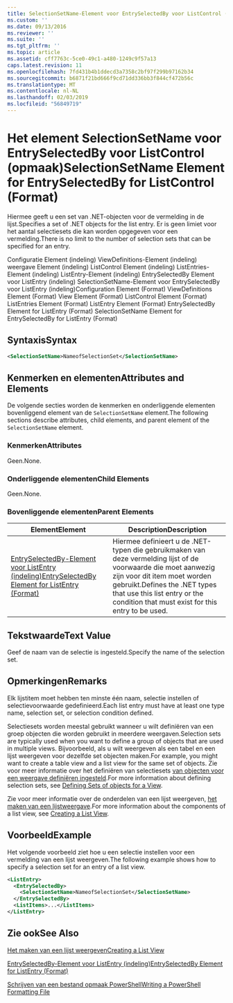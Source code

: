 ```yaml
---
title: SelectionSetName-Element voor EntrySelectedBy voor ListControl (indeling) | Microsoft Docs
ms.custom: ''
ms.date: 09/13/2016
ms.reviewer: ''
ms.suite: ''
ms.tgt_pltfrm: ''
ms.topic: article
ms.assetid: cff7763c-5ce0-49c1-a480-1249c9f57a13
caps.latest.revision: 11
ms.openlocfilehash: 7fd431b4b1ddecd3a7358c2bf97f299b97162b34
ms.sourcegitcommit: b6871f21bd666f9cd71dd336bb3f844cf472b56c
ms.translationtype: MT
ms.contentlocale: nl-NL
ms.lasthandoff: 02/03/2019
ms.locfileid: "56849719"
---
```

# <a name="selectionsetname-element-for-entryselectedby-for-listcontrol-format"></a><span data-ttu-id="6a646-102">Het element SelectionSetName voor EntrySelectedBy voor ListControl (opmaak)</span><span class="sxs-lookup"><span data-stu-id="6a646-102">SelectionSetName Element for EntrySelectedBy for ListControl (Format)</span></span>

<span data-ttu-id="6a646-103">Hiermee geeft u een set van .NET-objecten voor de vermelding in de lijst.</span><span class="sxs-lookup"><span data-stu-id="6a646-103">Specifies a set of .NET objects for the list entry.</span></span> <span data-ttu-id="6a646-104">Er is geen limiet voor het aantal selectiesets die kan worden opgegeven voor een vermelding.</span><span class="sxs-lookup"><span data-stu-id="6a646-104">There is no limit to the number of selection sets that can be specified for an entry.</span></span>

<span data-ttu-id="6a646-105">Configuratie Element (indeling) ViewDefinitions-Element (indeling) weergave Element (indeling) ListControl Element (indeling) ListEntries-Element (indeling) ListEntry-Element (indeling) EntrySelectedBy Element voor ListEntry (indeling) SelectionSetName-Element voor EntrySelectedBy voor ListEntry (indeling)</span><span class="sxs-lookup"><span data-stu-id="6a646-105">Configuration Element (Format) ViewDefinitions Element (Format) View Element (Format) ListControl Element (Format) ListEntries Element (Format) ListEntry Element (Format) EntrySelectedBy Element for ListEntry (Format) SelectionSetName Element for EntrySelectedBy for ListEntry (Format)</span></span>

## <a name="syntax"></a><span data-ttu-id="6a646-106">Syntaxis</span><span class="sxs-lookup"><span data-stu-id="6a646-106">Syntax</span></span>

```xml
<SelectionSetName>NameofSelectionSet</SelectionSetName>
```

## <a name="attributes-and-elements"></a><span data-ttu-id="6a646-107">Kenmerken en elementen</span><span class="sxs-lookup"><span data-stu-id="6a646-107">Attributes and Elements</span></span>

<span data-ttu-id="6a646-108">De volgende secties worden de kenmerken en onderliggende elementen bovenliggend element van de `SelectionSetName` element.</span><span class="sxs-lookup"><span data-stu-id="6a646-108">The following sections describe attributes, child elements, and parent element of the `SelectionSetName` element.</span></span>

### <a name="attributes"></a><span data-ttu-id="6a646-109">Kenmerken</span><span class="sxs-lookup"><span data-stu-id="6a646-109">Attributes</span></span>

<span data-ttu-id="6a646-110">Geen.</span><span class="sxs-lookup"><span data-stu-id="6a646-110">None.</span></span>

### <a name="child-elements"></a><span data-ttu-id="6a646-111">Onderliggende elementen</span><span class="sxs-lookup"><span data-stu-id="6a646-111">Child Elements</span></span>

<span data-ttu-id="6a646-112">Geen.</span><span class="sxs-lookup"><span data-stu-id="6a646-112">None.</span></span>

### <a name="parent-elements"></a><span data-ttu-id="6a646-113">Bovenliggende elementen</span><span class="sxs-lookup"><span data-stu-id="6a646-113">Parent Elements</span></span>

|<span data-ttu-id="6a646-114">Element</span><span class="sxs-lookup"><span data-stu-id="6a646-114">Element</span></span>|<span data-ttu-id="6a646-115">Description</span><span class="sxs-lookup"><span data-stu-id="6a646-115">Description</span></span>|
|-------------|-----------------|
|[<span data-ttu-id="6a646-116">EntrySelectedBy-Element voor ListEntry (indeling)</span><span class="sxs-lookup"><span data-stu-id="6a646-116">EntrySelectedBy Element for ListEntry (Format)</span></span>](./entryselectedby-element-for-listentry-for-listcontrol-format.md)|<span data-ttu-id="6a646-117">Hiermee definieert u de .NET-typen die gebruikmaken van deze vermelding lijst of de voorwaarde die moet aanwezig zijn voor dit item moet worden gebruikt.</span><span class="sxs-lookup"><span data-stu-id="6a646-117">Defines the .NET types that use this list entry or the condition that must exist for this entry to be used.</span></span>|

## <a name="text-value"></a><span data-ttu-id="6a646-118">Tekstwaarde</span><span class="sxs-lookup"><span data-stu-id="6a646-118">Text Value</span></span>

<span data-ttu-id="6a646-119">Geef de naam van de selectie is ingesteld.</span><span class="sxs-lookup"><span data-stu-id="6a646-119">Specify the name of the selection set.</span></span>

## <a name="remarks"></a><span data-ttu-id="6a646-120">Opmerkingen</span><span class="sxs-lookup"><span data-stu-id="6a646-120">Remarks</span></span>

<span data-ttu-id="6a646-121">Elk lijstitem moet hebben ten minste één naam, selectie instellen of selectievoorwaarde gedefinieerd.</span><span class="sxs-lookup"><span data-stu-id="6a646-121">Each list entry must have at least one type name, selection set, or selection condition defined.</span></span>

<span data-ttu-id="6a646-122">Selectiesets worden meestal gebruikt wanneer u wilt definiëren van een groep objecten die worden gebruikt in meerdere weergaven.</span><span class="sxs-lookup"><span data-stu-id="6a646-122">Selection sets are typically used when you want to define a group of objects that are used in multiple views.</span></span> <span data-ttu-id="6a646-123">Bijvoorbeeld, als u wilt weergeven als een tabel en een lijst weergeven voor dezelfde set objecten maken.</span><span class="sxs-lookup"><span data-stu-id="6a646-123">For example, you might want to create a table view and a list view for the same set of objects.</span></span> <span data-ttu-id="6a646-124">Zie voor meer informatie over het definiëren van selectiesets [van objecten voor een weergave definiëren ingesteld](./defining-selection-sets.md).</span><span class="sxs-lookup"><span data-stu-id="6a646-124">For more information about defining selection sets, see [Defining Sets of objects for a View](./defining-selection-sets.md).</span></span>

<span data-ttu-id="6a646-125">Zie voor meer informatie over de onderdelen van een lijst weergeven, [het maken van een lijstweergave](./creating-a-list-view.md).</span><span class="sxs-lookup"><span data-stu-id="6a646-125">For more information about the components of a list view, see [Creating a List View](./creating-a-list-view.md).</span></span>

## <a name="example"></a><span data-ttu-id="6a646-126">Voorbeeld</span><span class="sxs-lookup"><span data-stu-id="6a646-126">Example</span></span>

<span data-ttu-id="6a646-127">Het volgende voorbeeld ziet hoe u een selectie instellen voor een vermelding van een lijst weergeven.</span><span class="sxs-lookup"><span data-stu-id="6a646-127">The following example shows how to specify a selection set for an entry of a list view.</span></span>

```xml
<ListEntry>
  <EntrySelectedBy>
    <SelectionSetName>NameofSelectionSet</SelectionSetName>
  </EntrySelectedBy>
  <ListItems>...</ListItems>
</ListEntry>
```

## <a name="see-also"></a><span data-ttu-id="6a646-128">Zie ook</span><span class="sxs-lookup"><span data-stu-id="6a646-128">See Also</span></span>

[<span data-ttu-id="6a646-129">Het maken van een lijst weergeven</span><span class="sxs-lookup"><span data-stu-id="6a646-129">Creating a List View</span></span>](./creating-a-list-view.md)

[<span data-ttu-id="6a646-130">EntrySelectedBy-Element voor ListEntry (indeling)</span><span class="sxs-lookup"><span data-stu-id="6a646-130">EntrySelectedBy Element for ListEntry (Format)</span></span>](./entryselectedby-element-for-listentry-for-listcontrol-format.md)

[<span data-ttu-id="6a646-131">Schrijven van een bestand opmaak PowerShell</span><span class="sxs-lookup"><span data-stu-id="6a646-131">Writing a PowerShell Formatting File</span></span>](./writing-a-powershell-formatting-file.md)
